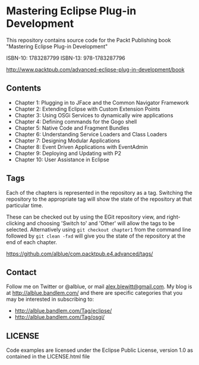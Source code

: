 Mastering Eclipse Plug-in Development
====================================

This repository contains source code for the Packt Publishing book
"Mastering Eclipse Plug-in Development"

ISBN-10: 1783287799
ISBN-13: 978-1783287796

http://www.packtpub.com/advanced-eclipse-plug-in-development/book

Contents
--------

 * Chapter 1: Plugging in to JFace and the Common Navigator Framework
 * Chapter 2: Extending Eclipse with Custom Extension Points
 * Chapter 3: Using OSGi Services to dynamically wire applications
 * Chapter 4: Defining commands for the Gogo shell
 * Chapter 5: Native Code and Fragment Bundles
 * Chapter 6: Understanding Service Loaders and Class Loaders
 * Chapter 7: Designing Modular Applications
 * Chapter 8: Event Driven Applications with EventAdmin
 * Chapter 9: Deploying and Updating with P2
 * Chapter 10: User Assistance in Eclipse

Tags
----

Each of the chapters is represented in the repository as a tag. Switching
the repository to the appropriate tag will show the state of the repository
at that particular time.

These can be checked out by using the EGit repository view, and right-clicking
and choosing 'Switch to' and 'Other' will allow the tags to be selected.
Alternatively using `git checkout chapter1` from the command line followed
by `git clean -fxd` will give you the state of the repository at the end
of each chapter.

https://github.com/alblue/com.packtpub.e4.advanced/tags/

Contact
-------

Follow me on Twitter or @alblue, or mail alex.blewitt@gmail.com. My
blog is at http://alblue.bandlem.com/ and there are specific categories
that you may be interested in subscribing to:

 * http://alblue.bandlem.com/Tag/eclipse/ 
 * http://alblue.bandlem.com/Tag/osgi/ 

LICENSE
-------

Code examples are licensed under the Eclipse Public License, version 1.0
as contained in the LICENSE.html file
